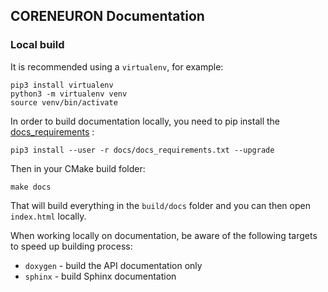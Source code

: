 ## CORENEURON Documentation

### Local build

It is recommended using a `virtualenv`, for example:

```
pip3 install virtualenv
python3 -m virtualenv venv
source venv/bin/activate
```

In order to build documentation locally, you need to pip install the [docs_requirements](docs_requirements.txt) :
```
pip3 install --user -r docs/docs_requirements.txt --upgrade
```

Then in your CMake build folder:
```
make docs
```  
That will build everything in the `build/docs` folder and you can then open `index.html` locally.

When working locally on documentation, be aware of the following targets to speed up building process:

* `doxygen` - build the API documentation only
* `sphinx` - build Sphinx documentation

